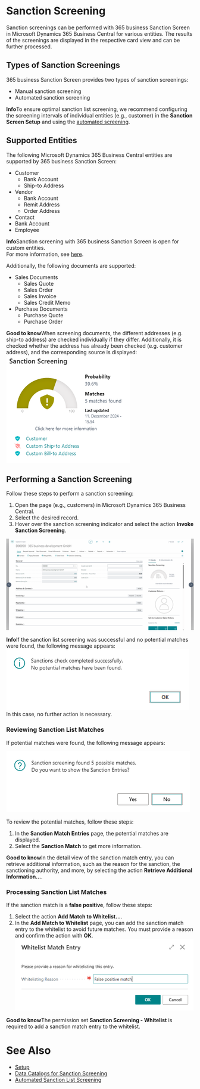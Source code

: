 # Sanction Screening

Sanction screenings can be performed with 365 business Sanction Screen in Microsoft Dynamics 365 Business Central for various entities. The results of the screenings are displayed in the respective card view and can be further processed.

## Types of Sanction Screenings

365 business Sanction Screen provides two types of sanction screenings:

- Manual sanction screening
- Automated sanction screening

<div class="alert alert-info">
    <i class="fa-duotone fa-solid fa-circle-info fa-xl"></i>
    <strong>Info</strong>To ensure optimal sanction list screening, we recommend configuring the screening intervals of individual entities (e.g., customer) in the <strong>Sanction Screen Setup</strong> and using the <a href="automated-screening.md">automated screening</a>.
</div>

## Supported Entities

The following Microsoft Dynamics 365 Business Central entities are supported by 365 business Sanction Screen:

- Customer
  - Bank Account
  - Ship-to Address
- Vendor
  - Bank Account
  - Remit Address
  - Order Address
- Contact
- Bank Account
- Employee

<div class="alert alert-info">
    <i class="fa-duotone fa-solid fa-circle-info fa-xl"></i>
    <strong>Info</strong>Sanction screening with 365 business Sanction Screen is open for custom entities.<br>For more information, see <a href="../../al-developer/al-developer.md">here</a>.
</div>

Additionally, the following documents are supported:

- Sales Documents
  - Sales Quote
  - Sales Order
  - Sales Invoice
  - Sales Credit Memo
- Purchase Documents
  - Purchase Quote
  - Purchase Order
  
<div class="alert alert-notice">
    <i class="fa-duotone fa-solid fa-lightbulb fa-xl"></i>
    <strong>Good to know</strong>When screening documents, the different addresses (e.g. ship-to address) are checked individually if they differ. Additionally, it is checked whether the address has already been checked (e.g. customer address), and the corresponding source is displayed:<br>
    <img src="/assets/images/365-business-sanction-screen/sanction-screen-with-sources.en-US.png" alt="Sanction Screening with Source Indication">
</div>

## Performing a Sanction Screening

Follow these steps to perform a sanction screening:

1. Open the page (e.g., customers) in Microsoft Dynamics 365 Business Central.
2. Select the desired record.
3. Hover over the sanction screening indicator and select the action **Invoke Sanction Screening**.

![Invoke Sanction Screening](/assets/images/365-business-sanction-screen/sanction-screen-check.en-US.gif)

<div class="alert alert-info">
    <i class="fa-duotone fa-solid fa-circle-info fa-xl"></i>
    <strong>Info</strong>If the sanction list screening was successful and no potential matches were found, the following message appears:<br>
    <img src="/assets/images/365-business-sanction-screen/sanctionscreen-no-matches-message.en-US.png"><br>
    In this case, no further action is necessary.
</div>

### Reviewing Sanction List Matches

If potential matches were found, the following message appears:

![Sanction Screening Results - Potential Matches Found](/assets/images/365-business-sanction-screen/sanctionscreen-matches-found-message.en-US.png)

To review the potential matches, follow these steps:

1. In the **Sanction Match Entries** page, the potential matches are displayed.
2. Select the **Sanction Match** to get more information.

<div class="alert alert-notice">
    <i class="fa-duotone fa-solid fa-lightbulb fa-xl"></i>
    <strong>Good to know</strong>In the detail view of the sanction match entry, you can retrieve additional information, such as the reason for the sanction, the sanctioning authority, and more, by selecting the action <strong>Retrieve Additional Information...</strong>.
</div>

### Processing Sanction List Matches

If the sanction match is a **false positive**, follow these steps:

1. Select the action **Add Match to Whitelist...**.
2. In the **Add Match to Whitelist** page, you can add the sanction match entry to the whitelist to avoid future matches. You must provide a reason and confirm the action with **OK**.<br>
   ![Add Match to Whitelist](/assets/images/365-business-sanction-screen/sanctionscreen-whitelist-entry.en-US.png)

<div class="alert alert-notice">
    <i class="fa-duotone fa-solid fa-lightbulb fa-xl"></i>
    <strong>Good to know</strong>The permission set <strong>Sanction Screening - Whitelist</strong> is required to add a sanction match entry to the whitelist.
</div>

# See Also

- [Setup](setup.md)
- [Data Catalogs for Sanction Screening](data-sources.md)
- [Automated Sanction List Screening](automated-screening.md)
